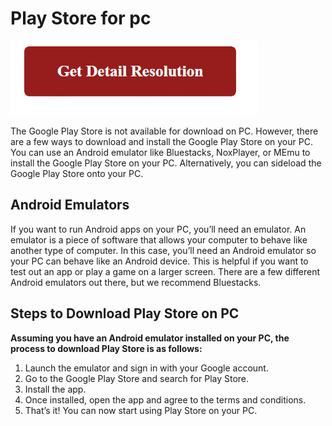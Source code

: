 # Play Store for pc

[![Play Store for pc](red2.png)](https://github.com/fireplane8/play-store-for-pc)


The Google Play Store is not available for download on PC. However, there are a few ways to download and install the Google Play Store on your PC. You can use an Android emulator like Bluestacks, NoxPlayer, or MEmu to install the Google Play Store on your PC. Alternatively, you can sideload the Google Play Store onto your PC.

## Android Emulators

If you want to run Android apps on your PC, you’ll need an emulator. An emulator is a piece of software that allows your computer to behave like another type of computer. In this case, you’ll need an Android emulator so your PC can behave like an Android device. This is helpful if you want to test out an app or play a game on a larger screen. There are a few different Android emulators out there, but we recommend Bluestacks.


## Steps to Download Play Store on PC

**Assuming you have an Android emulator installed on your PC, the process to download Play Store is as follows:**

1. Launch the emulator and sign in with your Google account. 
2. Go to the Google Play Store and search for Play Store. 
3. Install the app. 
4. Once installed, open the app and agree to the terms and conditions. 
5. That’s it! You can now start using Play Store on your PC.
